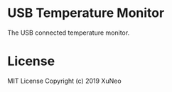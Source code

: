 # USB Temperature Monitor

The USB connected temperature monitor.

# License
MIT License Copyright (c) 2019 XuNeo